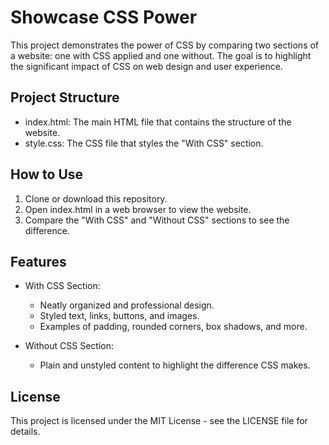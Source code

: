 # Showcase CSS Power

This project demonstrates the power of CSS by comparing two sections of a website: one with CSS applied and one without. The goal is to highlight the significant impact of CSS on web design and user experience.

## Project Structure

- index.html: The main HTML file that contains the structure of the website.
- style.css: The CSS file that styles the "With CSS" section.

## How to Use

1. Clone or download this repository.
2. Open index.html in a web browser to view the website.
3. Compare the "With CSS" and "Without CSS" sections to see the difference.

## Features

- With CSS Section:
  - Neatly organized and professional design.
  - Styled text, links, buttons, and images.
  - Examples of padding, rounded corners, box shadows, and more.

- Without CSS Section:
  - Plain and unstyled content to highlight the difference CSS makes.

## License

This project is licensed under the MIT License - see the LICENSE file for details.
